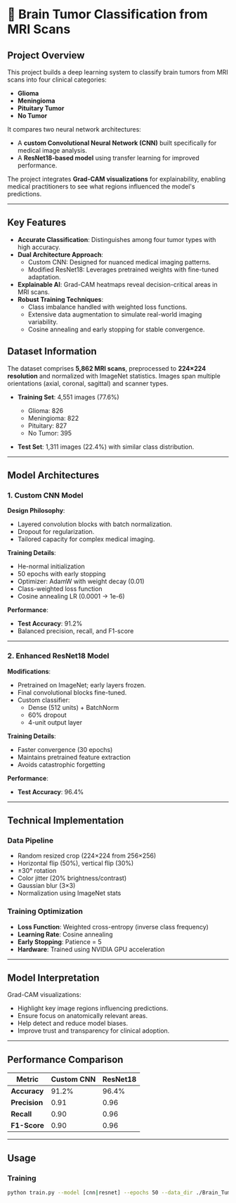# 🧠 Brain Tumor Classification from MRI Scans

## Project Overview

This project builds a deep learning system to classify brain tumors from MRI scans into four clinical categories:

- **Glioma**
- **Meningioma**
- **Pituitary Tumor**
- **No Tumor**

It compares two neural network architectures:
- A **custom Convolutional Neural Network (CNN)** built specifically for medical image analysis.
- A **ResNet18-based model** using transfer learning for improved performance.

The project integrates **Grad-CAM visualizations** for explainability, enabling medical practitioners to see what regions influenced the model's predictions.

---

## Key Features

- **Accurate Classification**: Distinguishes among four tumor types with high accuracy.
- **Dual Architecture Approach**:
  - Custom CNN: Designed for nuanced medical imaging patterns.
  - Modified ResNet18: Leverages pretrained weights with fine-tuned adaptation.
- **Explainable AI**: Grad-CAM heatmaps reveal decision-critical areas in MRI scans.
- **Robust Training Techniques**:
  - Class imbalance handled with weighted loss functions.
  - Extensive data augmentation to simulate real-world imaging variability.
  - Cosine annealing and early stopping for stable convergence.



## Dataset Information

The dataset comprises **5,862 MRI scans**, preprocessed to **224×224 resolution** and normalized with ImageNet statistics. Images span multiple orientations (axial, coronal, sagittal) and scanner types.

- **Training Set**: 4,551 images (77.6%)
  - Glioma: 826
  - Meningioma: 822
  - Pituitary: 827
  - No Tumor: 395

- **Test Set**: 1,311 images (22.4%) with similar class distribution.

---

## Model Architectures

### 1. Custom CNN Model

**Design Philosophy**:
- Layered convolution blocks with batch normalization.
- Dropout for regularization.
- Tailored capacity for complex medical imaging.

**Training Details**:
- He-normal initialization
- 50 epochs with early stopping
- Optimizer: AdamW with weight decay (0.01)
- Class-weighted loss function
- Cosine annealing LR (0.0001 → 1e-6)

**Performance**:
- **Test Accuracy**: 91.2%
- Balanced precision, recall, and F1-score

---

### 2. Enhanced ResNet18 Model

**Modifications**:
- Pretrained on ImageNet; early layers frozen.
- Final convolutional blocks fine-tuned.
- Custom classifier:
  - Dense (512 units) + BatchNorm
  - 60% dropout
  - 4-unit output layer

**Training Details**:
- Faster convergence (30 epochs)
- Maintains pretrained feature extraction
- Avoids catastrophic forgetting

**Performance**:
- **Test Accuracy**: 96.4%

---

## Technical Implementation

###  Data Pipeline

- Random resized crop (224×224 from 256×256)
- Horizontal flip (50%), vertical flip (30%)
- ±30° rotation
- Color jitter (20% brightness/contrast)
- Gaussian blur (3×3)
- Normalization using ImageNet stats

### Training Optimization

- **Loss Function**: Weighted cross-entropy (inverse class frequency)
- **Learning Rate**: Cosine annealing
- **Early Stopping**: Patience = 5
- **Hardware**: Trained using NVIDIA GPU acceleration

---

## Model Interpretation

Grad-CAM visualizations:
- Highlight key image regions influencing predictions.
- Ensure focus on anatomically relevant areas.
- Help detect and reduce model biases.
- Improve trust and transparency for clinical adoption.

---

## Performance Comparison

| Metric         | Custom CNN | ResNet18 |
|----------------|------------|----------|
| **Accuracy**   | 91.2%      | 96.4%    |
| **Precision**  | 0.91       | 0.96     |
| **Recall**     | 0.90       | 0.96     |
| **F1-Score**   | 0.90       | 0.96     |


---

## Usage

### Training

```bash
python train.py --model [cnn|resnet] --epochs 50 --data_dir ./Brain_Tumor_Data
